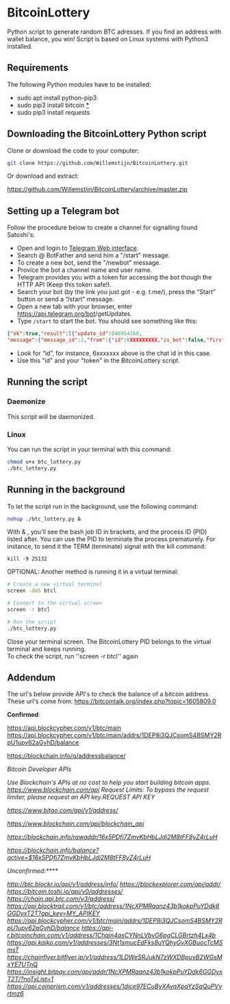 # BitcoinLottery

Python script to generate random BTC adresses. If you find an address with wallet balance, you win!
Script is based on Linux systems with Python3 installed.

## Requirements

The following Python modules have to be installed:
* sudo apt install python-pip3
* sudo pip3 install bitcoin [*](https://pypi.org/project/bitcoin/)
* sudo pip3 install requests

## Downloading the BitcoinLottery Python script

Clone or download the code to your computer:

```bash
git clone https://github.com/Willemstijn/BitcoinLottery.git
```

Or download and extract:

https://github.com/Willemstijn/BitcoinLottery/archive/master.zip

## Setting up a Telegram bot

Follow the procedure below to create a channel for signalling found Satoshi's:

* Open and login to [Telegram Web interface](https://web.telegram.org).
* Search @ BotFather and send him a "/start" message.
* To create a new bot, send the "/newbot" message.
* Provice the bot a channel name and user name.
* Telegram provides you with a token for accessing the bot though the HTTP API (Keep this token safe!).
* Search your bot (by the link you just got - e.g. t.me/<botname>), press the “Start” button or send a “/start” message.
* Open a new tab with your browser, enter https://api.telegram.org/bot<yourtoken>/getUpdates. 
* Type ``/start`` to start the bot. You should see something like this:

```json
{"ok":true,"result":[{"update_id":846954168,
"message":{"message_id":2,"from":{"id":6XXXXXXXXX,"is_bot":false,"first_name":"YourFirstName","username":"YourUserName","language_code":"nl"},"chat":{"id":6XXXXXXX,"first_name":"YourFirstName","username":"Yourname","type":"private"},"date":15267434115,"text":"/start","entities":[{"offset":0,"length":6,"type":"bot_command"}]}}]}
```

* Look for “id”, for instance, 6xxxxxxx above is the chat id in this case. 
* Use this "id" and your "token" in the BitcoinLottery script.

## Running the script

### Daemonize
This script will be daemonized.

### Linux

You can run the script in your terminal with this command:

```bash
chmod u+x btc_lottery.py
./btc_lottery.py
```

## Running in the background

To let the script run in the background, use the following command:

```bash
nohup ./btc_lottery.py &
```

With & , you'll see the bash job ID in brackets, and the process ID (PID) listed after.
You can use the PID to terminate the process prematurely. For instance, to send it the TERM (terminate) signal with the kill command:

```
kill -9 25132
```

OPTIONAL: Another method is running it in a virtual terminal:

```bash
# Create a new virtual terminal
screen -dmS btcl

# Connect to the virtual screen
screen -r btcl

# Run the script
./btc_lottery.py
```

Close your terminal screen. The BitcoinLottery PID belongs to the virtual terminal and keeps running.  
To check the script, run ''screen -r btcl'' again

## Addendum

The url's below provide API's to check the balance of a bitcoin address. 
These url's come from: https://bitcointalk.org/index.php?topic=1605809.0

**Confirmed**:

https://api.blockcypher.com/v1/btc/main
https://api.blockcypher.com/v1/btc/main/addrs/1DEP8i3QJCsomS4BSMY2RpU1upv62aGvhD/balance

https://blockchain.info/q/addressbalance/<address>
Bitcoin Developer APIs

Use Blockchain's APIs at no cost to help you start building bitcoin apps.
https://www.blockchain.com/api
Request Limits: To bypass the request limiter, please request an API key.REQUEST API KEY

https://www.bitgo.com/api/v1/address/<address>

https://www.blockchain.com/api/blockchain_api

https://blockchain.info/rawaddr/16x5PDfi7ZmvKbHbLJdj2M8tFF8yZ4rLuH

https://blockchain.info/balance?active=$16x5PDfi7ZmvKbHbLJdj2M8tFF8yZ4rLuH


Unconfirmed:****

http://btc.blockr.io/api/v1/address/info/
https://blockexplorer.com/api/addr/
https://bitcoin.toshi.io/api/v0/addresses/
https://chain.api.btc.com/v3/address/
https://api.blocktrail.com/v1/btc/address/1NcXPMRaanz43b1kokpPuYDdk6GGDvxT2T?api_key=MY_APIKEY
https://api.blockcypher.com/v1/btc/main/addrs/1DEP8i3QJCsomS4BSMY2RpU1upv62aGvhD/balance
https://api-r.bitcoinchain.com/v1/address/1Chain4asCYNnLVbvG6pgCLGBrtzh4Lx4b
https://api.kaiko.com/v1/addresses/3Nt1smucEdFks8uYQhyGvXGBuocTcMSmsT
https://chainflyer.bitflyer.jp/v1/address/1LDWeSRJukN7zWXDBpuvB2WGsMxYE7UTnQ
https://insight.bitpay.com/api/addr/1NcXPMRaanz43b1kokpPuYDdk6GGDvxT2T/?noTxList=1
https://api.coinprism.com/v1/addresses/1dice97ECuByXAvqXpaYzSaQuPVvrtmz6
